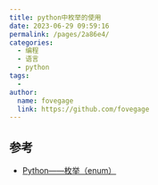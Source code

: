 ```yaml
---
title: python中枚举的使用
date: 2023-06-29 09:59:16
permalink: /pages/2a86e4/
categories:
  - 编程
  - 语言
  - python
tags:
  - 
author: 
  name: fovegage
  link: https://github.com/fovegage
---
```

## 参考

- [Python——枚举（enum）](https://www.cnblogs.com/-beyond/p/9777329.html)